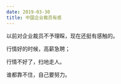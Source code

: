 ```yaml
---
date: 2019-03-30
title: 中国企业裁员有感
---
```

以前对企业裁员不予理睬，现在还挺有感触的。

行情好的时候，高薪急聘；

行情不好了，扫地走人。 

谁都靠不住，自己要努力。

